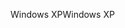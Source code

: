 <span data-ttu-id="42729-101">Windows XP</span><span class="sxs-lookup"><span data-stu-id="42729-101">Windows XP</span></span>